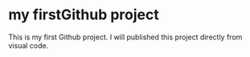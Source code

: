 # my firstGithub project
This is my first Github project. I will published this project directly from visual code.